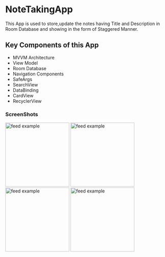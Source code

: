 # NoteTakingApp 

This App is used to store,update the notes having Title and Description in Room Database and showing in the form of Staggered Manner.


## Key Components of this App
* MVVM Architecture
* View Model
* Room Database
* Navigation Components
* SafeArgs
* SearchView
* DataBinding
* CardView
* RecyclerView

### ScreenShots

<p>
  <img src="https://github.com/chikuiui/Notes-App/assets/97896257/7c091875-edf9-49fb-90f0-aa142d85ab34.png" alt="feed example" width = "200" >  
  <img src="https://github.com/chikuiui/Notes-App/assets/97896257/bd3c6cfc-feb6-4f7d-b4c4-20331d6e6b13.png" alt="feed example" width = "200" >   
  <img src="https://github.com/chikuiui/Notes-App/assets/97896257/987481af-7e9f-4779-aee3-4640b5a03a5a.png" alt="feed example" width = "200" >  
  <img src="https://github.com/chikuiui/Notes-App/assets/97896257/0a5682d1-3e8e-408c-9807-3d1b363cf5cf.png" alt="feed example" width = "200" >    
  
</p>
